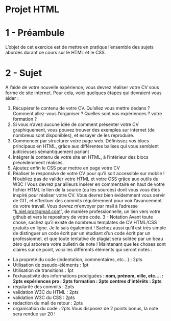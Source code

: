 # Projet HTML
# 1 - Préambule
L’objet de cet exercice est de mettre en pratique l’ensemble des sujets abordés durant ce
cours sur le HTML et le CSS.
# 2 - Sujet
A l’aide de votre nouvelle expérience, vous devrez réaliser votre CV sous forme de site
internet. Pour cela, voici quelques étapes qui devraient vous aider :
1. Récupérer le contenu de votre CV. Qu’allez vous mettre dedans ? Comment
allez-vous l’organiser ? Quelles sont vos expériences ? votre formation ?
2. Si vous n’avez aucune idée de comment présenter votre CV graphiquement, vous
pouvez trouver des exemples sur internet (de nombreux sont disponibles), et essayer
de les reproduire.
3. Commencer par structurer votre page web. Définissez vos blocs principaux en
HTML, grâce aux différentes balises qui vous semblent judicieuses sémantiquement
parlant
4. Intégrer le contenu de votre site en HTML, à l’intérieur des blocs précédemment
réalisés.
5. Ajoutez enfin le CSS pour mettre en page votre CV
6. Réaliser le responsive de votre CV pour qu’il soit accessible sur mobile !
N’oubliez pas de valider votre HTML et votre CSS grâce aux outils du W3C !
Vous devrez par ailleurs insérer en commentaire en haut de votre fichier HTML le lien de la
source (ou les sources) dont vous vous êtes inspiré pour réaliser votre CV.
Vous devrez bien évidemment vous servir de GIT, et effectuer des commits régulièrement
pour voir l’avancement de votre travail.
Vous devrez m’envoyer par mail à l’adresse “k.niel.pro@gmail.com”, de manière
professionnelle, un lien vers votre github et vers le repository de votre code.
3 - Notation
Avant toute chose, sachez qu’il existe de nombreux templates de CV HTML/CSS gratuits en
ligne. Je le sais également ! Sachez aussi qu’il est très simple de distinguer un code écrit
par un étudiant d’un code écrit par un professionnel, et que toute tentative de plagiat sera
soldée par un beau zéro qui arborera votre bulletin de note !
Maintenant que les choses sont claires sur ce point, voici les différents éléments qui seront
notés :
- La propreté du code (indentation, commentaires, etc…) : 2pts
- Utilisation de pseudo-éléments : 1pt
- Utilisation de transitions : 1pt
- l’exhaustivité des informations prodiguées :
   **nom, prénom, ville, etc…. : 2pts**
   **expériences pro : 2pts**
   **formation : 2pts**
   **centres d’intérêts : 2pts**
- régularité des commits : 2pts
- validation W3C du HTML : 2pts
- validation W3C du CSS : 2pts
- rédaction du mail de retour : 2pts
- organisation du code : 2pts
Vous disposez de 2 points bonus, la note sera rendue sur 20 !
